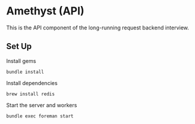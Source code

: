 # Amethyst (API)

This is the API component of the long-running request backend interview.

## Set Up

Install gems

```
bundle install
```

Install dependencies

```
brew install redis
```

Start the server and workers

```
bundle exec foreman start
```
